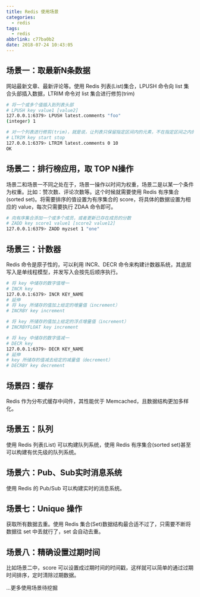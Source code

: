 ```yaml
---
title: Redis 使用场景
categories:
  - redis
tags:
  - redis
abbrlink: c77ba0b2
date: 2018-07-24 10:43:05
---
```




## 场景一：取最新N条数据

网站最新文章、最新评论等。使用 Redis 列表(List)集合，LPUSH 命令向 list 集合头部插入数据，LTRIM 命令对 list 集合进行修剪(trim) 

```sh
# 将一个或多个值插入到列表头部
# LPUSH key value1 [value2] 
127.0.0.1:6379> LPUSH latest.comments "foo"
(integer) 1

# 对一个列表进行修剪(trim)，就是说，让列表只保留指定区间内的元素，不在指定区间之内的元素都将被删除
# LTRIM key start stop 
127.0.0.1:6379> LTRIM latest.comments 0 10
OK
```



<!-- more -->



## 场景二：排行榜应用，取 TOP N操作

场景二和场景一不同之处在于，场景一操作以时间为权重，场景二是以某一个条件为权重。比如：赞次数、评论次数等。这个时候就需要使用 Redis 有序集合(sorted set)。将需要排序的值设置为有序集合的 score，将具体的数据设置为相应的 value，每次只需要执行 ZDAA 命令即可。

```sh
# 向有序集合添加一个或多个成员，或者更新已存在成员的分数
# ZADD key score1 value1 [score2 value12] 
127.0.0.1:6379> ZADD myzset 1 "one"
```



## 场景三：计数器

Redis 命令是原子性的，可以利用 INCR、DECR 命令来构建计数器系统，其底层写入是单线程模型，并发写入会按先后顺序执行。

```sh
# 将 key 中储存的数字值增一
# INCR key
127.0.0.1:6379> INCR KEY_NAME
# 延伸
# 将 key 所储存的值加上给定的增量值（increment）
# INCRBY key increment

# 将 key 所储存的值加上给定的浮点增量值（increment）
# INCRBYFLOAT key increment

# 将 key 中储存的数字值减一
# DECR key
127.0.0.1:6379> DECR KEY_NAME 
# 延伸
# key 所储存的值减去给定的减量值（decrement）
# DECRBY key decrement
```



## 场景四：缓存

Redis 作为分布式缓存中间件，其性能优于 Memcached，且数据结构更加多样化。



## 场景五：队列

使用 Redis 列表(List) 可以构建队列系统，使用 Redis 有序集合(sorted set)甚至可以构建有优先级的队列系统。



## 场景六：Pub、Sub实时消息系统

使用 Redis 的 Pub/Sub 可以构建实时的消息系统。



## 场景七：Unique 操作

获取所有数据去重。使用 Redis 集合(Set)数据结构最合适不过了，只需要不断将数据往 set 中丢就行了，set 会自动去重。



## 场景八：精确设置过期时间

比如场景二中，score 可以设置成过期时间的时间戳，这样就可以简单的通过过期时间排序，定时清除过期数据。



...更多使用场景待挖掘